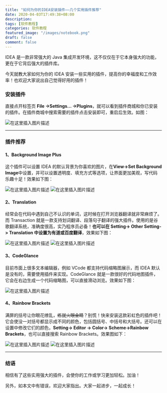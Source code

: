 ```yaml
---
title: "如何为你的IDEA安装插件——几个实用插件推荐"
date: 2020-04-03T17:49:38+08:00
description:
tags: [软件教程]
categories: 软件教程
featured_image: "/images/notebook.png"
draft: false
comment: false
---
```


IDEA 是一款非常强大的 Java 集成开发环境，这不仅仅在于它本身强大的功能，更在于它背后强大的插件库。

今天就教大家如何为你的 IDEA 安装一些实用的插件，提高你的幸福度和工作效率！也欢迎大家说出自己觉得好用的插件！

### 安装插件

直接点开标签页 **File ->Settings... ->Plugins**，就可以看到插件商城和你已安装的插件。在插件商城中搜索需要的插件点击安装即可，重启后生效。如图：

![在这里插入图片描述](https://img-blog.csdnimg.cn/20200403155143770.PNG?x-oss-process=image/watermark,type_ZmFuZ3poZW5naGVpdGk,shadow_10,text_aHR0cHM6Ly9ibG9nLmNzZG4ubmV0L3dlaXhpbl80NTc0ODczNA==,size_16,color_FFFFFF,t_70)

---

### 插件推荐

#### 1、Background Image Plus

这个插件可以设置 IDEA 的默认背景为你喜欢的图片，在**View->Set Background Image**中设置，并可以设置透明度、填充方式等选项，让界面更加美观，写代码乐趣十足！效果如下图：

![在这里插入图片描述](https://img-blog.csdnimg.cn/20200403155310852.PNG?x-oss-process=image/watermark,type_ZmFuZ3poZW5naGVpdGk,shadow_10,text_aHR0cHM6Ly9ibG9nLmNzZG4ubmV0L3dlaXhpbl80NTc0ODczNA==,size_16,color_FFFFFF,t_70)
![在这里插入图片描述](https://img-blog.csdnimg.cn/20200403155331798.PNG?x-oss-process=image/watermark,type_ZmFuZ3poZW5naGVpdGk,shadow_10,text_aHR0cHM6Ly9ibG9nLmNzZG4ubmV0L3dlaXhpbl80NTc0ODczNA==,size_16,color_FFFFFF,t_70)

#### 2、Translation

经常会在代码中遇到自己不认识的单词，这时候在打开浏览器翻译就非常麻烦了。而 Transaction 就是一款支持划词翻译、段落句子翻译的强大插件。使用的是谷歌翻译系统，准确度很高，实乃程序员必备！**也可以在 Setting-> Other Setting-> Translation 中设置为有道或百度翻译**，效果如下图：

![在这里插入图片描述](https://img-blog.csdnimg.cn/20200403155429851.png?x-oss-process=image/watermark,type_ZmFuZ3poZW5naGVpdGk,shadow_10,text_aHR0cHM6Ly9ibG9nLmNzZG4ubmV0L3dlaXhpbl80NTc0ODczNA==,size_16,color_FFFFFF,t_70)
![在这里插入图片描述](https://img-blog.csdnimg.cn/20200403155443586.PNG?x-oss-process=image/watermark,type_ZmFuZ3poZW5naGVpdGk,shadow_10,text_aHR0cHM6Ly9ibG9nLmNzZG4ubmV0L3dlaXhpbl80NTc0ODczNA==,size_16,color_FFFFFF,t_70)

#### 3、CodeGlance

目前市面上很多文本编辑器，例如 VCode 都支持代码缩略图展示，而 IDEA 默认是没有的，需要使用插件来实现。CodeGlance 就是一款很好的代码地图插件，它会在右边生成一个代码缩略图，可以直接滑动浏览。效果如下图：

![在这里插入图片描述](https://img-blog.csdnimg.cn/20200403155508560.PNG?x-oss-process=image/watermark,type_ZmFuZ3poZW5naGVpdGk,shadow_10,text_aHR0cHM6Ly9ibG9nLmNzZG4ubmV0L3dlaXhpbl80NTc0ODczNA==,size_16,color_FFFFFF,t_70)

#### 4、Rainbow Brackets

满屏的括号让你眼花缭乱，~~练就火眼金睛~~？别慌！快来安装这款彩虹色的插件吧！它会使没一对括号都显示成不同的颜色，包括圆括号、中括号和大括号。还可以在设置中修改它们的颜色，**Setting-> Editor -> Color-> Scheme->Rainbow Brackets**，也可以直接搜索 Rainbow Brackets。效果图如下：

![在这里插入图片描述](https://img-blog.csdnimg.cn/20200403155531730.PNG?x-oss-process=image/watermark,type_ZmFuZ3poZW5naGVpdGk,shadow_10,text_aHR0cHM6Ly9ibG9nLmNzZG4ubmV0L3dlaXhpbl80NTc0ODczNA==,size_16,color_FFFFFF,t_70)
![在这里插入图片描述](https://img-blog.csdnimg.cn/20200403155553723.PNG?x-oss-process=image/watermark,type_ZmFuZ3poZW5naGVpdGk,shadow_10,text_aHR0cHM6Ly9ibG9nLmNzZG4ubmV0L3dlaXhpbl80NTc0ODczNA==,size_16,color_FFFFFF,t_70)

---

### 结语

相信有了这些实用强大的插件，会使你的工作或学习更加轻松。加油！

另外，如本文中有错误，欢迎大家指出。大家一起进步，一起成长！
